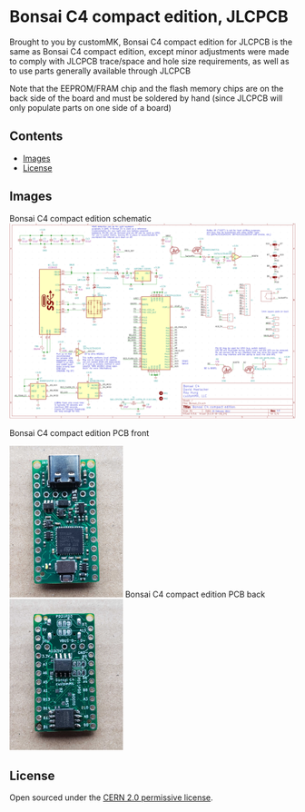 # Bonsai C4 compact edition, JLCPCB

Brought to you by customMK, Bonsai C4 compact edition for JLCPCB is the same as Bonsai C4 compact edition, except minor adjustments were made to comply with JLCPCB trace/space and hole size requirements, as well as to use parts generally available through JLCPCB

Note that the EEPROM/FRAM chip and the flash memory chips are on the back side of the board and must be soldered by hand (since JLCPCB will only populate parts on one side of a board)

## Contents

- [Images](#images)
- [License](#license)

## Images

Bonsai C4 compact edition schematic
<img width="890" alt="Bonsai C4 compact edition schematic" src="https://raw.githubusercontent.com/customMK/Bonsai-C/main/C4%20compact%20JLCPCB/img/Bonsai%20C4%20compact%20schematic.png">

Bonsai C4 compact edition PCB front

<img width="200" alt="Bonsai C4 compact edition front" src="https://raw.githubusercontent.com/customMK/Bonsai-C/main/C4%20compact%20JLCPCB/img/Bonsai%20C4%20compact%20top%20JLCPCB.jpg">
Bonsai C4 compact edition PCB back

<img width="200" alt="Bonsai C4 compact edition back" src="https://raw.githubusercontent.com/customMK/Bonsai-C/main/C4%20compact%20JLCPCB/img/Bonsai%20C4%20compact%20bottom%20JLCPCB.jpg">


## License

Open sourced under the [CERN 2.0 permissive license](LICENSE.md).

